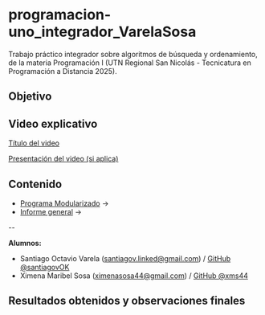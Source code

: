 # programacion-uno_integrador_VarelaSosa

Trabajo práctico integrador sobre algoritmos de búsqueda y ordenamiento, de la materia Programación I (UTN Regional San Nicolás - Tecnicatura en Programación a Distancia 2025).

## Objetivo


## Video explicativo

[Título del video]()

[Presentación del video (si aplica)]()

## Contenido

- [Programa Modularizado](./src) -> 
- [Informe general](./informe_general) -> 

--

**Alumnos:**
- Santiago Octavio Varela (santiagov.linked@gmail.com) / [GitHub @santiagovOK](https://github.com/santiagovOK) 
- Ximena Maribel Sosa (ximenasosa44@gmail.com) / [GitHub @xms44](https://github.com/xms44) 

## Resultados obtenidos y observaciones finales


